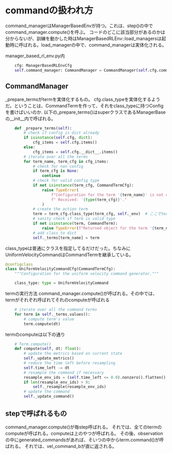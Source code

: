 # commandの扱われ方
command_managerはManagerBasedEnvが持つ。これは、step()の中でcommand_manager.compute()を呼ぶ。
コードのどこに該当部分があるのかは分からないが、訓練を動かした時はManagerBasedRLEnv::load_managersは起動時に呼ばれる。load_managerの中で、command_managerは実体化される。

manager_based_rl_env.py内
```python
    cfg: ManagerBasedRLEnvCfg
    self.command_manager: CommandManager = CommandManager(self.cfg.commands, self)
```

## CommandManager
_prepare_termsがtermを実体化するもの。
cfg.class_typeを実体化するようだ。ということは、CommandTermを作って、それをclass_typeに持つConfigを書けばいいのか.
以下の_prepare_terms()はsuperクラスであるManagerBaseの__init__内で呼ばれる。

```python
    def _prepare_terms(self):
        # check if config is dict already
        if isinstance(self.cfg, dict):
            cfg_items = self.cfg.items()
        else:
            cfg_items = self.cfg.__dict__.items()
        # iterate over all the terms
        for term_name, term_cfg in cfg_items:
            # check for non config
            if term_cfg is None:
                continue
            # check for valid config type
            if not isinstance(term_cfg, CommandTermCfg):
                raise TypeError(
                    f"Configuration for the term '{term_name}' is not of type CommandTermCfg."
                    f" Received: '{type(term_cfg)}'."
                )
            # create the action term
            term = term_cfg.class_type(term_cfg, self._env)  # ここでtermを実体化してそう
            # sanity check if term is valid type
            if not isinstance(term, CommandTerm):
                raise TypeError(f"Returned object for the term '{term_name}' is not of type CommandType.")
            # add class to dict
            self._terms[term_name] = term

```


class_typeは普通にクラスを指定してるだけだった。ちなみにUniformVelocityCommandはCommandTermを継承している。

```python
@configclass
class UniformVelocityCommandCfg(CommandTermCfg):
    """Configuration for the uniform velocity command generator."""

    class_type: type = UniformVelocityCommand
```


termの実行方法
command_manager.compute()が呼ばれる。その中では、termがそれぞれ呼ばれてそれのcomputeが呼ばれる
```python
    # iterate over all the command terms
    for term in self._terms.values():
        # compute term's value
        term.compute(dt)
```

termのcomputeは以下の通り

```python
    # Term.compute()
    def compute(self, dt: float):
        # update the metrics based on current state
        self._update_metrics()
        # reduce the time left before resampling
        self.time_left -= dt
        # resample the command if necessary
        resample_env_ids = (self.time_left <= 0.0).nonzero().flatten()
        if len(resample_env_ids) > 0:
            self._resample(resample_env_ids)
        # update the command
        self._update_command()
```


## stepで呼ばれるもの
command_manager.compute()が毎step呼ばれる。
それでは、全てのtermのcomputeが呼ばれる。computeは上のやつが呼ばれる。
その後、observationの中にgenerated_commandsがあれば、そいつの中からterm.command()が呼ばれる。
それでは、vel_command_bが直に返される。
